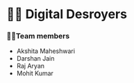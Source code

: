 # 🤟🏼 Digital Desroyers
### 🤙🏼Team members
- Akshita Maheshwari
- Darshan Jain
- Raj Aryan
- Mohit Kumar

